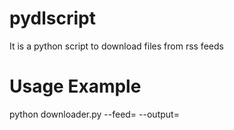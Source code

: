 pydlscript
==========

It is a python script to download files from rss feeds


Usage Example
=============


python downloader.py --feed=<feedurl> --output=<output file location>
